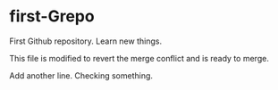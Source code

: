 # first-Grepo
First Github repository. Learn new things.

This file is modified to revert the merge conflict and is ready to merge.

Add another line. Checking something. 
